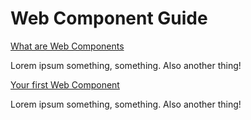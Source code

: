 ---
---
# Web Component Guide

<three-by-three>
  <article-card>
    <a href="what-are-web-components/" slot="link">
      What are Web Components
    </a>
    <p slot="description">
      Lorem ipsum something, something. Also another thing!
    </p>
  </article-card>
  
  <article-card>
    <a href="your-first-web-component/" slot="link">
      Your first Web Component
    </a>
    <p slot="description">
      Lorem ipsum something, something. Also another thing!
    </p>
  </article-card>
</three-by-three>
